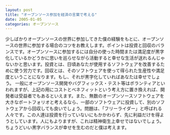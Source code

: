 ```yaml
---
layout: post
title: "オープンソース参加を経済の言葉で考える"
date: 2005-01-05
categories: オープンソース
---
```

少しばかりオープンソースの世界に参加してきた僕の経験をもとに、オープンソースの世界に参加する場合のコツをお教えします。ポイントは投資と回収のバランスです。オープンソースに参加するには自分の使った時間または満足度が黒字化しているかどうかに思いを巡らせながら活動すると幸せな生活が送れるんじゃないかと思います。投資とは、日頃あなたが使用するソフトウェアを改善するために使う労力です。回収とは、そのソフトウェアを使って得られた生産性や満足度ということになります。もし、それが黒字化していればあなたは幸せでしょう。
一般にオープンソース開発やバグフィックス・テスト等はボランティアといわれますが、上記の用にコストとベネフィットという考え方に置き換えれば、開発者は受益者でもあるといえます。また、無数のオープンソースソフトウェアを大きなポートフォリオと考えるなら、一部のソフトウェアに投資して、別のソフトウェアから回収しても良いでしょう。問題は、「フリーライダー」と呼ばれる人々です。この人達は投資を行っていないにもかかわらず、先に利益だけを得ようとしています。人にもよりますが、これは精神衛生上幸せではないでしょう。ちょうどいい黒字バランスが幸せを生むのだと僕は考えます。
